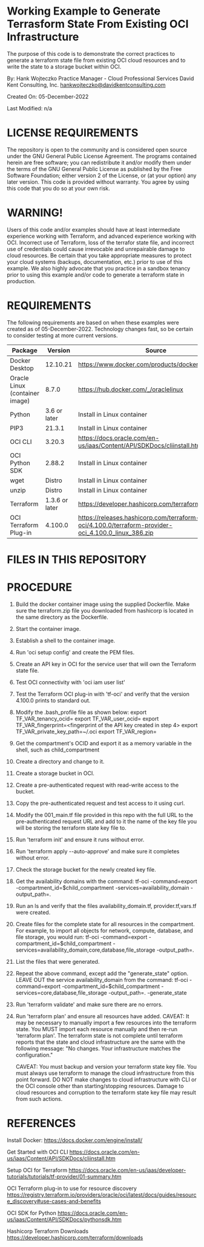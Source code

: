 Working Example to Generate Terrasform State From Existing OCI Infrastructure
=============================================================================
The purpose of this code is to demonstrate the correct practices to generate a terraform state file from existing OCI cloud resources and to
write the state to a storage bucket within OCI.

By: Hank Wojteczko
    Practice Manager - Cloud Professional Services
    David Kent Consulting, Inc.
    hankwojteczko@davidkentconsulting.com

Created On: 05-December-2022

Last Modified: n/a

LICENSE REQUIREMENTS
====================
The repository is open to the community and is considered open source under the GNU General Public License Agreement. The programs contained herein are free software; you can redistribute it and/or modify them under the terms of the GNU General Public License as published by the Free Software Foundation; either version 2 of the License, or (at your option) any later version. This code is provided without warranty.
You agree by using this code that you do so at your own risk.

WARNING!
========
Users of this code and/or examples should have at least intermediate experience working with Terraform, and advanced experience working with 
OCI. Incorrect use of Terraform, loss of the terrafor state file, and incorrect use of credentials could cause irrevocable and unrepairable 
damage to cloud resources. Be certain that you take appropriate measures to protect your cloud systems (backups, documentation, etc.) prior 
to use of this example. We also highly advocate that you practice in a sandbox tenancy prior to using this example and/or code to
generate a terraform state in production.

REQUIREMENTS
============
The following requirements are based on when these examples were created as of 05-December-2022. Technology changes fast, so be certain to
consider testing at more current versions.

| Package                           |  Version      |  Source                                                                                                       |
|-----------------------------------|---------------|---------------------------------------------------------------------------------------------------------------|
| Docker Desktop                    | 12.10.21      | https://www.docker.com/products/docker-desktop/                                                               |
| Oracle Linux (container image)    | 8.7.0         | https://hub.docker.com/_/oraclelinux                                                                          |
| Python                            | 3.6 or later  | Install in Linux container                                                                                    |
| PIP3                              | 21.3.1        | Install in Linux container                                                                                    |
| OCI CLI                           | 3.20.3        | https://docs.oracle.com/en-us/iaas/Content/API/SDKDocs/cliinstall.htm                                         |
| OCI Python SDK                    | 2.88.2        | Install in Linux container                                                                                    |
| wget                              | Distro        | Install in Linux container                                                                                    |
| unzip                             | Distro        | Install in Linux container                                                                                    |
| Terraform                         | 1.3.6 or later| https://developer.hashicorp.com/terraform/downloads                                                           |
| OCI Terraform Plug-in             | 4.100.0       | https://releases.hashicorp.com/terraform-provider-oci/4.100.0/terraform-provider-oci_4.100.0_linux_386.zip    |

FILES IN THIS REPOSITORY
========================


PROCEDURE
=========
1. Build the docker container image using the supplied Dockerfile. Make sure the terraform.zip file you
   downloaded from hashicorp is located in the same directory as the Dockerfile.
2. Start the container image.
3. Establish a shell to the container image.
4. Run 'oci setup config' and create the PEM files.
5. Create an API key in OCI for the service user that will own the Terraform state file.
6. Test OCI connectivity with 'oci iam user list'
7. Test the Terraform OCI plug-in with 'tf-oci' and verify that the version 4.100.0 prints to standard out.
8. Modify the .bash_profile file as shown below:
   export TF_VAR_tenancy_ocid=<your tenancy ODIC>
   export TF_VAR_user_ocid=<service user OCID>
   export TF_VAR_fingerprint=<fingerprint of the API key created in step 4>
   export TF_VAR_private_key_path=~/.oci
   export TF_VAR_region=<region where this terraform code will pull the state from>
9.  Get the compartment's OCID and export it as a memory variable in the shell, such as child_compartment
10. Create a directory and change to it.
11. Create a storage bucket in OCI.
12. Create a pre-authenticated request with read-write access to the bucket.
13. Copy the pre-authenticated request and test access to it using curl.
14. Modify the 001_main.tf file provided in this repo with the full URL to the
    pre-authenticated request URL and add to it the name of the key file you will be
    storing the terraform state key file to.
15. Run 'terraform init' and ensure it runs without error.
16. Run 'terraform apply --auto-approve' and make sure it completes without error.
17. Check the storage bucket for the newly created key file.
18. Get the availability domains with the command:
    tf-oci -command=export -compartment_id=$child_compartment -services=availability_domain -output_path=.
19. Run an ls and verify that the files availability_domain.tf, provider.tf,vars.tf were created.
20. Create files for the complete state for all resources in the compartment. For example, to import all objects
    for network, compute, database, and file storage, you would run:
    tf-oci -command=export -compartment_id=$child_compartment -services=availability_domain,core,database,file_storage -output_path=.
21. List the files that were generated.
22. Repeat the above command, except add the "generate_state" option. LEAVE OUT the service availability_domain
    from the command:
    tf-oci -command=export -compartment_id=$child_compartment -services=core,database,file_storage -output_path=. -generate_state
23. Run 'terraform validate' and make sure there are no errors.
24. Run 'terraform plan' and ensure all resources have added.
    CAVEAT: It may be necessary to manually import a few resources into the terraform state. You MUST
    import each resource manually and then re-run 'terraform plan'. The terraform state is not
    complete until terraform reports that the state and cloud infrastructure are the same with the following message:
    "No changes. Your infrastructure matches the configuration."

    CAVEAT: You must backup and version your terraform state key file.
            You must always use terraform to manage the cloud infrastructure from this point forward.
            DO NOT make changes to cloud infrastructure with CLI or the OCI console other than
            starting/stopping resources. Damage to cloud resources and corruption to the terraform
            state key file may result from such actions.

REFERENCES
==========

Install Docker:
https://docs.docker.com/engine/install/

Get Started with OCI CLI
https://docs.oracle.com/en-us/iaas/Content/API/SDKDocs/cliinstall.htm

Setup OCI for Terraform
https://docs.oracle.com/en-us/iaas/developer-tutorials/tutorials/tf-provider/01-summary.htm 

OCI Terraform plug-in to use for resource discovery
https://registry.terraform.io/providers/oracle/oci/latest/docs/guides/resource_discovery#use-cases-and-benefits

OCI SDK for Python
https://docs.oracle.com/en-us/iaas/Content/API/SDKDocs/pythonsdk.htm

Hashicorp Terraform Downloads
https://developer.hashicorp.com/terraform/downloads
